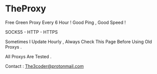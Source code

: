 # TheProxy
Free Green Proxy Every 6 Hour ! Good Ping , Good Speed !

SOCKS5 - HTTP - HTTPS

Sometimes I Update Hourly , Always Check This Page Before Using Old Proxys .

All Proxys Are Tested .

Contact : The3coder@protonmail.com
